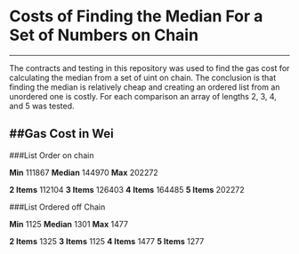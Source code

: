 # Costs of Finding the Median For a Set of Numbers on Chain
---
The contracts and testing in this repository was used to find the gas cost for calculating the median from a set of uint on chain.
The conclusion is that finding the median is relatively cheap and creating an ordered list from an unordered one is costly.
For each comparison an array of lengths 2, 3, 4, and 5 was tested.

##Gas Cost in Wei
---

###List Order on chain

**Min** 111867
**Median** 144970
**Max** 202272

**2 Items** 112104
**3 Items** 126403
**4 Items** 164485
**5 Items** 202272

###List Ordered off Chain

**Min** 1125
**Median** 1301
**Max** 1477

**2 Items** 1325
**3 Items** 1125
**4 Items** 1477
**5 Items** 1277
